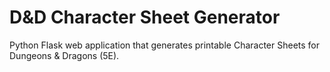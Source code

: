 # D&D Character Sheet Generator

Python Flask web application that generates printable Character Sheets for Dungeons & Dragons (5E).
